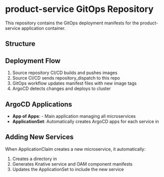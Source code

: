 # product-service GitOps Repository

This repository contains the GitOps deployment manifests for the product-service application container.

## Structure



## Deployment Flow

1. Source repository CI/CD builds and pushes images
2. Source CI/CD sends repository_dispatch to this repo
3. GitOps workflow updates manifest files with new image tags
4. ArgoCD detects changes and deploys to cluster

## ArgoCD Applications

- **App of Apps**:  - Main application managing all microservices
- **ApplicationSet**: Automatically creates ArgoCD apps for each service in 

## Adding New Services

When ApplicationClaim creates a new microservice, it automatically:
1. Creates a directory in 
2. Generates Knative service and OAM component manifests
3. Updates the ApplicationSet to include the new service
